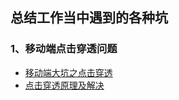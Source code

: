## 总结工作当中遇到的各种坑

### 1、移动端点击穿透问题
- [移动端大坑之点击穿透](https://blog.csdn.net/kao5585682/article/details/69529430 "移动端大坑之点击穿透")
- [点击穿透原理及解决](https://blog.csdn.net/qq_17746623/article/details/55805425 "点击穿透原理及解决")
